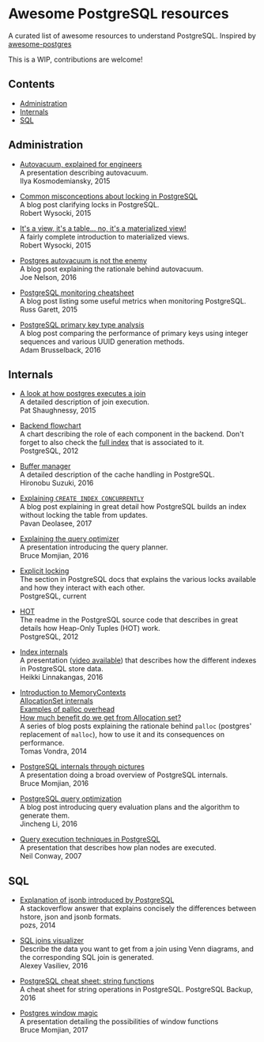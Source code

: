 # Awesome PostgreSQL resources
A curated list of awesome resources to understand PostgreSQL. Inspired by [awesome-postgres](https://github.com/dhamaniasad/awesome-postgres)

This is a WIP, contributions are welcome!

## Contents

* [Administration](#administration)
* [Internals](#internals)
* [SQL](#sql)

## Administration

* [Autovacuum, explained for engineers](http://blog.postgresql-consulting.com/2015/10/autovacuum-explained-for-engineers-new.html)  
  A presentation describing autovacuum.  
  Ilya Kosmodemiansky, 2015

* [Common misconceptions about locking in PostgreSQL](https://www.compose.com/articles/common-misconceptions-about-locking-in-postgresql/)  
  A blog post clarifying locks in PostgreSQL.  
  Robert Wysocki, 2015

* [It's a view, it's a table... no, it's a materialized view!](https://www.compose.com/articles/its-a-view-its-a-table-no-its-a-materialized-view/)  
  A fairly complete introduction to materialized views.  
  Robert Wysocki, 2015

* [Postgres autovacuum is not the enemy](https://www.citusdata.com/blog/2016/11/04/autovacuum-not-the-enemy/)  
  A blog post explaining the rationale behind autovacuum.  
  Joe Nelson, 2016

* [PostgreSQL monitoring cheatsheet](https://russ.garrett.co.uk/2015/10/02/postgres-monitoring-cheatsheet/)  
  A blog post listing some useful metrics when monitoring PostgreSQL.  
  Russ Garett, 2015

* [PostgreSQL primary key type analysis](http://gosimple.me/postgresql-primary-key-type-analysis/)  
  A blog post comparing the performance of primary keys using integer sequences
  and various UUID generation methods.  
  Adam Brusselback, 2016

## Internals

* [A look at how postgres executes a join](http://patshaughnessy.net/2015/11/24/a-look-at-how-postgres-executes-a-tiny-join)  
  A detailed description of join execution.  
  Pat Shaughnessy, 2015

* [Backend flowchart](https://www.postgresql.org/developer/backend/)  
  A chart describing the role of each component in the backend. Don't forget to
  also check the [full
  index](https://wiki.postgresql.org/wiki/Backend_flowchart#parser) that is
  associated to it.  
  PostgreSQL, 2012

* [Buffer manager](http://www.interdb.jp/pg/pgsql08.html)  
  A detailed description of the cache handling in PostgreSQL.  
  Hironobu Suzuki, 2016

* [Explaining `CREATE INDEX CONCURRENTLY`](http://blog.2ndquadrant.com/create-index-concurrently/)  
  A blog post explaining in great detail how PostgreSQL builds an index without
  locking the table from updates.  
  Pavan Deolasee, 2017

* [Explaining the query optimizer](http://momjian.us/main/writings/pgsql/optimizer.pdf)  
  A presentation introducing the query planner.  
  Bruce Momjian, 2016

* [Explicit locking](https://www.postgresql.org/docs/current/static/explicit-locking.html)  
  The section in PostgreSQL docs that explains the various locks available and
  how they interact with each other.  
  PostgreSQL, current

* [HOT](https://git.postgresql.org/gitweb/?p=postgresql.git;a=blob;f=src/backend/access/heap/README.HOT;hb=HEAD)  
  The readme in the PostgreSQL source code that describes in great details how
  Heap-Only Tuples (HOT) work.  
  PostgreSQL, 2012

* [Index internals](https://www.pgcon.org/2016/schedule/attachments/434_Index-internals-PGCon2016.pdf)  
  A presentation ([video
  available](https://www.youtube.com/watch?v=W6B8-srOsrs)) that describes how
  the different indexes in PostgreSQL store data.  
  Heikki Linnakangas, 2016

* [Introduction to MemoryContexts](http://blog.pgaddict.com/posts/introduction-to-memory-contexts)  
  [AllocationSet internals](http://blog.pgaddict.com/posts/allocation-set-internals)  
  [Examples of palloc overhead](http://blog.pgaddict.com/posts/palloc-overhead-examples)  
  [How much benefit do we get from Allocation set?](http://blog.pgaddict.com/posts/how-much-benefit-do-we-get-from-allocation-set)  
  A series of blog posts explaining the rationale behind `palloc` (postgres'
  replacement of `malloc`), how to use it and its consequences on
  performance.  
  Tomas Vondra, 2014

* [PostgreSQL internals through pictures](https://momjian.us/main/writings/pgsql/internalpics.pdf)  
  A presentation doing a broad overview of PostgreSQL internals.  
  Bruce Momjian, 2016

* [PostgreSQL query optimization](http://jinchengli.me/post/postgres-query-opt/)  
  A blog post introducing query evaluation plans and the algorithm to generate
  them.  
  Jincheng Li, 2016

* [Query execution techniques in PostgreSQL](http://www.neilconway.org/talks/executor.pdf)  
  A presentation that describes how plan nodes are executed.  
  Neil Conway, 2007

## SQL

* [Explanation of jsonb introduced by PostgreSQL](http://stackoverflow.com/a/22910602/2451259)  
  A stackoverflow answer that explains concisely the differences between hstore,
  json and jsonb formats.  
  pozs, 2014

* [SQL joins visualizer](http://sql-joins.leopard.in.ua/)  
  Describe the data you want to get from a join using Venn diagrams, and the
  corresponding SQL join is generated.  
  Alexey Vasiliev, 2016

* [PostgreSQL cheat sheet: string functions](http://postgresql-backup.com/postgresql-blog/wp-content/uploads/2016/06/PostgreSQL-Cheat-Sheet_-String-Functions.pdf)  
  A cheat sheet for string operations in PostgreSQL. 
  PostgreSQL Backup, 2016

* [Postgres window magic](http://momjian.us/main/writings/pgsql/window.pdf)  
  A presentation detailing the possibilities of window functions  
  Bruce Momjian, 2017
